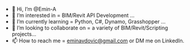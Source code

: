 - 👋 Hi, I’m @Emin-A
- 👀 I’m interested in  =  BIM/Revit API Development ...
- 🌱 I’m currently learning  =  Python, C#, Dynamo, Grasshopper ...
- 💞️ I’m looking to collaborate on  =  a variety of BIM/Revit/Scripting projects...
- 📫 How to reach me  =  eminavdovic@gmail.com or DM me on LinkedIn.

<!---
Emin-A/Emin-A is a ✨ special ✨ repository because its `README.md` (this file) appears on your GitHub profile.
You can click the Preview link to take a look at your changes.
--->
